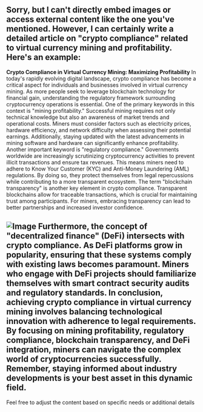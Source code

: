 Sorry, but I can't directly embed images or access external content like the one you've mentioned. However, I can certainly write a detailed article on "crypto compliance" related to virtual currency mining and profitability. Here's an example:
---
**Crypto Compliance in Virtual Currency Mining: Maximizing Profitability**
In today's rapidly evolving digital landscape, crypto compliance has become a critical aspect for individuals and businesses involved in virtual currency mining. As more people seek to leverage blockchain technology for financial gain, understanding the regulatory framework surrounding cryptocurrency operations is essential.
One of the primary keywords in this context is "mining profitability." Successful mining requires not only technical knowledge but also an awareness of market trends and operational costs. Miners must consider factors such as electricity prices, hardware efficiency, and network difficulty when assessing their potential earnings. Additionally, staying updated with the latest advancements in mining software and hardware can significantly enhance profitability.
Another important keyword is "regulatory compliance." Governments worldwide are increasingly scrutinizing cryptocurrency activities to prevent illicit transactions and ensure tax revenues. This means miners need to adhere to Know Your Customer (KYC) and Anti-Money Laundering (AML) regulations. By doing so, they protect themselves from legal repercussions while contributing to a more transparent ecosystem.
The term "blockchain transparency" is another key element in crypto compliance. Transparent blockchains allow for traceable transactions, which is crucial for maintaining trust among participants. For miners, embracing transparency can lead to better partnerships and increased investor confidence.

![Image](https://github.com/user-attachments/assets/4a25d116-2220-4385-b08e-f287af8fcbc4)
Furthermore, the concept of "decentralized finance" (DeFi) intersects with crypto compliance. As DeFi platforms grow in popularity, ensuring that these systems comply with existing laws becomes paramount. Miners who engage with DeFi projects should familiarize themselves with smart contract security audits and regulatory standards.
In conclusion, achieving crypto compliance in virtual currency mining involves balancing technological innovation with adherence to legal requirements. By focusing on mining profitability, regulatory compliance, blockchain transparency, and DeFi integration, miners can navigate the complex world of cryptocurrencies successfully. Remember, staying informed about industry developments is your best asset in this dynamic field.
--- 
Feel free to adjust the content based on specific needs or additional details
